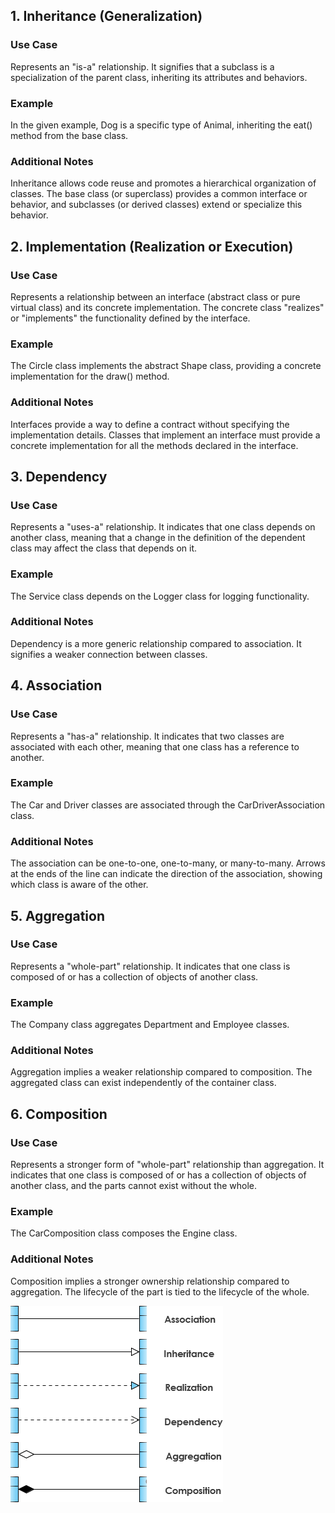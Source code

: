## 1. Inheritance (Generalization)

### Use Case
 Represents an "is-a" relationship. It signifies that a subclass is a specialization of the parent class, inheriting its attributes and behaviors.
### Example
 In the given example, Dog is a specific type of Animal, inheriting the eat() method from the base class.
### Additional Notes

Inheritance allows code reuse and promotes a hierarchical organization of classes.
The base class (or superclass) provides a common interface or behavior, and subclasses (or derived classes) extend or specialize this behavior.
## 2. Implementation (Realization or Execution)

### Use Case
 Represents a relationship between an interface (abstract class or pure virtual class) and its concrete implementation. The concrete class "realizes" or "implements" the functionality defined by the interface.
 ### Example
  The Circle class implements the abstract Shape class, providing a concrete implementation for the draw() method.
### Additional Notes
Interfaces provide a way to define a contract without specifying the implementation details.
Classes that implement an interface must provide a concrete implementation for all the methods declared in the interface.
## 3. Dependency

### Use Case
 Represents a "uses-a" relationship. It indicates that one class depends on another class, meaning that a change in the definition of the dependent class may affect the class that depends on it.
### Example 
The Service class depends on the Logger class for logging functionality.
### Additional Notes

Dependency is a more generic relationship compared to association. It signifies a weaker connection between classes.
## 4. Association

### Use Case
 Represents a "has-a" relationship. It indicates that two classes are associated with each other, meaning that one class has a reference to another.
### Example
 The Car and Driver classes are associated through the CarDriverAssociation class.
### Additional Notes

The association can be one-to-one, one-to-many, or many-to-many.
Arrows at the ends of the line can indicate the direction of the association, showing which class is aware of the other.
## 5. Aggregation

### Use Case 
Represents a "whole-part" relationship. It indicates that one class is composed of or has a collection of objects of another class.
### Example 
The Company class aggregates Department and Employee classes.
### Additional Notes

Aggregation implies a weaker relationship compared to composition.
The aggregated class can exist independently of the container class.
## 6. Composition

### Use Case
 Represents a stronger form of "whole-part" relationship than aggregation. It indicates that one class is composed of or has a collection of objects of another class, and the parts cannot exist without the whole.
### Example
 The CarComposition class composes the Engine class.
### Additional Notes

Composition implies a stronger ownership relationship compared to aggregation. The lifecycle of the part is tied to the lifecycle of the whole.

![image](../Images/relationships-between-classes.png)